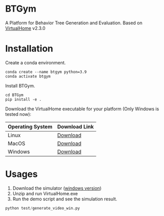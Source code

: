 # BTGym

A Platform for Behavior Tree Generation and Evaluation. Based on [VirtualHome](http://virtual-home.org/) v2.3.0


# Installation

Create a conda environment.
```shell
conda create --name btgym python=3.9
conda activate btgym
```

Install BTGym.
```shell
cd BTGym
pip install -e .
```

Download the VirtualHome executable for your platform (Only Windows is tested now):

| Operating System | Download Link                                                                      |
|:-----------------|:-----------------------------------------------------------------------------------|
| Linux            | [Download](http://virtual-home.org/release/simulator/last_release/linux_exec.zip) |
| MacOS            | [Download](http://virtual-home.org/release/simulator/last_release/macos_exec.zip) |
| Windows | [Download](http://virtual-home.org/release/simulator/last_release/windows_exec.zip) |  


# Usages

1. Download the simulator ([windows version](http://virtual-home.org//release/simulator/last_release/windows_exec.zip))
2. Unzip and run VirtualHome.exe
3. Run the demo script and see the simulation result.
```python
python test/generate_video_win.py
```
